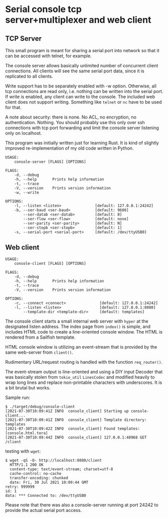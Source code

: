 # Serial console tcp server+multiplexer and web client

## TCP Server

This small program is meant for sharing a serial port into network so that
it can be accessed with telnet, for example.

The console server allows basically unlimited number of concurrent client connections.
All clients will see the same serial port data, since it is replicated to all clients.

Write support has to be separately enabled with -w option.
Otherwise, all tcp connections are read only, i.e. nothing can be written into the serial port.
If write is enabled, any client can write to the console. The included web client does not
support writing. Something like `telnet` or `nc` have to be used for that.

A note about security: there is none. No ACL, no encryption, no authentication. Nothing.
You should probably use this only over ssh connections with tcp port forwarding
and limit the console server listening only on localhost.

This program was initially written just for learning Rust. It is kind of slightly improved
re-implementation of my old code written in Python.

```
USAGE:
    console-server [FLAGS] [OPTIONS]

FLAGS:
    -d, --debug
    -h, --help       Prints help information
    -t, --trace
    -V, --version    Prints version information
    -w, --write

OPTIONS:
    -l, --listen <listen>               [default: 127.0.0.1:24242]
    -b, --ser-baud <ser-baud>           [default: 9600]
        --ser-datab <ser-datab>         [default: 8]
        --ser-flow <ser-flow>           [default: none]
        --ser-parity <ser-parity>       [default: N]
        --ser-stopb <ser-stopb>         [default: 1]
    -s, --serial-port <serial-port>     [default: /dev/ttyUSB0]

```

## Web client

```
USAGE:
    console-client [FLAGS] [OPTIONS]

FLAGS:
    -d, --debug
    -h, --help       Prints help information
    -t, --trace
    -V, --version    Prints version information

OPTIONS:
    -c, --connect <connect>               [default: 127.0.0.1:24242]
    -l, --listen <listen>                 [default: 127.0.0.1:8080]
        --template-dir <template-dir>     [default: templates]
```

The console client starts a small internal web server with `hyper` at the designated listen address.
The index page from `index()` is simple, and includes HTML code
to create a line-oriented console window. The HTML is rendered from a Sailfish template.

HTML console window is utilizing an event-stream that is provided by the same web-server
from `client()`.

Rudimentary URL/request routing is handled with the function `req_router()`.

The event-stream output is line-oriented and using a DIY input Decoder that was basically stolen
from `tokio_util` `LinesCodec` and modified heavily to wrap long lines and replace non-printable
characters with underscores. It is a bit brutal but works.

Sample run:

```
$ ./target/debug/console-client
[2021-07-30T10:09:41Z INFO  console_client] Starting up console-client...
[2021-07-30T10:09:41Z INFO  console_client] Template directory: templates
[2021-07-30T10:09:42Z INFO  console_client] Found templates: [console.html.tera]
[2021-07-30T10:09:44Z INFO  console_client] 127.0.0.1:40968 GET /client
```

testing with `wget`:

```
$ wget -qS -O- http://localhost:8080/client
  HTTP/1.1 200 OK
  content-type: text/event-stream; charset=utf-8
  cache-control: no-cache
  transfer-encoding: chunked
  date: Fri, 30 Jul 2021 10:09:44 GMT
retry: 999999
id: 1
data: *** Connected to: /dev/ttyUSB0

```

Please note that there was also a console-server running at port 24242
to provide the actual serial port access.
